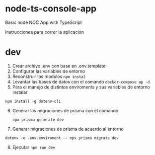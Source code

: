 # node-ts-console-app
Basic node NOC App with  TypeScript


Instrucciones para correr la aplicación

# dev
1. Crear archivo .env con base en .env.template
2. Configurar las variables de entorno
3. Reconstruir los modulos ```npm instal```
4. Levantar las bases de datos con el comando ```docker-compose up -d```
5. Para el manejo de distintos enviroments y sus variables de entorno instalar
```
npm install -g dotenv-cli
```
6. Generar las migraciones de prisma con el comando
    ```
    npx prisma generate dev
    ```
7. Generar migraciones de prisma de acuerdo al entorno
```
dotenv -e .env.enviroment -- npx prisma migrate dev
```
8. Ejecutar ```npm run dev```
